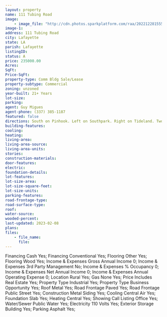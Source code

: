 ```yaml
---
layout: property
name: 111 Tubing Road 
image:
    - image_file: "http://cdn.photos.sparkplatform.com/raa/20221228155519702288000000.jpg"
image-1:
address: 111 Tubing Road
city: Lafayette
state: LA
parish: Lafayette
listingID: 
status: A
price: 235000.00
Acres: 
SqFt: 
Price-SqFt: 
property-type: Comm Bldg Sale/Lease
property-subtype: Commercial
zoning: unzoned
year-built: 21+ Years
lot-size: 
parking: 
agent: Guy Migues
agent-phone: (337) 385-1187
featured: false
directions: South on Pinhook. Left on Southpark. Right on Tideland. Two blocks and right on Tubing. Last on right at corner of Petroleum Rd.
building-features: 
cooling: 
heating: 
living-area: 
living-area-source: 
living-area-units: 
stories: 
construction-materials: 
door-features: 
electric: 
foundation-details: 
lot-features: 
lot-size-area: 
lot-size-square-feet: 
lot-size-units: 
parking-features: 
road-frontage-type: 
road-surface-type: 
roof: 
water-source: 
wooded-percent: 
last-updated: 2023-02-08
plans: 
files:
    - file_name:
      file:
---
```

Financing	Cash	Yes;
Financing	Conventional	Yes;
Flooring	Other	Yes;
Flooring	Wood	Yes;
Income & Expenses	Gross Annual Income	0;
Income & Expenses	3rd Party Management	No;
Income & Expenses	% Occupancy	0;
Income & Expenses	Net Annual Income	0;
Income & Expenses	Annual Operating Expense	0;
Location	Rural	Yes;
Gas	None	Yes;
Price Includes	Real Estate	Yes;
Property Type	Industrial	Yes;
Property Type	Business Opportunity	Yes;
Roof	Metal	Yes;
Road Frontage	Paved	Yes;
Road Frontage	Public Street	Yes;
Construction	Metal Siding	Yes;
Cooling	Central Air	Yes;
Foundation	Slab	Yes;
Heating	Central	Yes;
Showing	Call Listing Office	Yes;
Water/Sewer	Public Water	Yes;
Electricity	110 Volts	Yes;
Exterior	Storage Building	Yes;
Parking	Asphalt	Yes;


